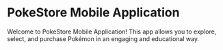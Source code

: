 # PokeStore Mobile Application
Welcome to PokeStore Mobile Application! This app allows you to explore, select, and purchase Pokémon in an engaging and educational way.